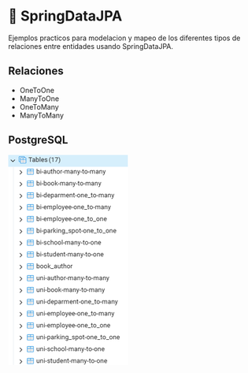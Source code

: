 # 🔗 SpringDataJPA
Ejemplos practicos para modelacion y mapeo de los diferentes tipos de relaciones entre entidades usando SpringDataJPA.

## Relaciones
- OneToOne
- ManyToOne
- OneToMany
- ManyToMany

## PostgreSQL
![TablesPostgreSQL](src/main/resources/static/Tables.jpg)
